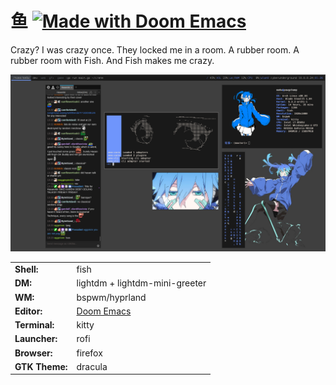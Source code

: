 # 鱼 [![Made with Doom Emacs](https://img.shields.io/badge/Made_with-Doom_Emacs-blueviolet.svg?style=flat-square&logo=GNU%20Emacs&logoColor=white)](https://github.com/hlissner/doom-emacs) 

Crazy? I was crazy once. They locked me in a room. A rubber room. A rubber room with Fish. And Fish makes me crazy.

![desktop](.local/share/assets/scrots/2023-x11.png)

|                |                                 |
|----------------|---------------------------------|
| **Shell:**     | fish                            |
| **DM:**        | lightdm + lightdm-mini-greeter  |
| **WM:**        | bspwm/hyprland                  |
| **Editor:**    | [Doom Emacs][doom-emacs]        |
| **Terminal:**  | kitty                           |
| **Launcher:**  | rofi                            |
| **Browser:**   | firefox                         |
| **GTK Theme:** | dracula                         |

[doom-emacs]: https://github.com/hlissner/doom-emacs
